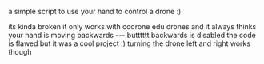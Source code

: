 a simple script to use your hand to control a drone :)

its kinda broken
it only works with codrone edu drones
and it always thinks your hand is moving backwards --- butttttt backwards is disabled
the code is flawed but it was a cool project :) 
turning the drone left and right works though
